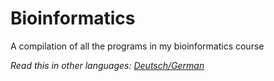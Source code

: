 # Bioinformatics
A compilation of all the programs in my bioinformatics course

*Read this in other languages: [Deutsch/German](README.de-DE.md)*
